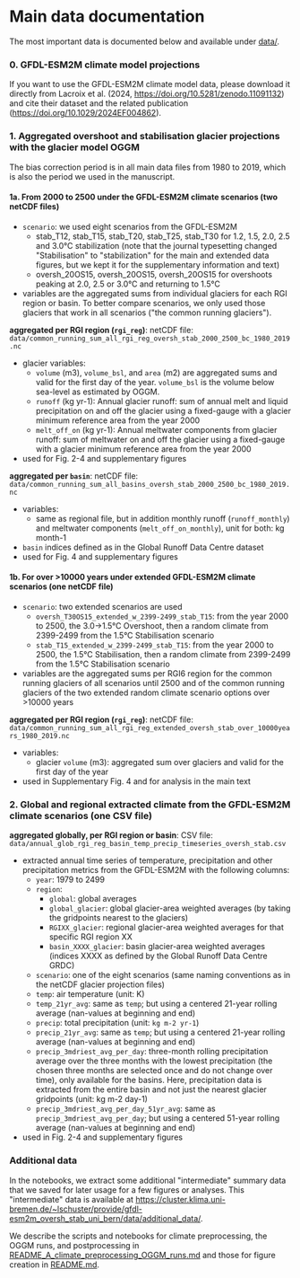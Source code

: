 # Main data documentation
The most important data is documented below and available under [data/](data/).

### 0. GFDL-ESM2M climate model projections
If you want to use the GFDL-ESM2M climate model data, please download it directly from Lacroix et al. (2024, https://doi.org/10.5281/zenodo.11091132) and cite their dataset and the related publication (https://doi.org/10.1029/2024EF004862). 

### 1. Aggregated overshoot and stabilisation glacier projections with the glacier model OGGM

The bias correction period is in all main data files from 1980 to 2019, which is also the period we used in the manuscript.

#### 1a. From 2000 to 2500 under the GFDL-ESM2M climate scenarios (two netCDF files)

   - `scenario`: we used eight scenarios from the GFDL-ESM2M
       - stab_T12, stab_T15, stab_T20, stab_T25, stab_T30 for 1.2, 1.5, 2.0, 2.5 and 3.0°C stabilization (note that the journal typesetting changed "Stabilisation" to "stabilization" for the main and extended data figures, but we kept it for the supplementary information and text)
       - oversh_20OS15, oversh_20OS15, oversh_20OS15 for overshoots peaking at 2.0, 2.5 or 3.0°C and returning to 1.5°C
   - variables are the aggregated sums from individual glaciers for each RGI region or basin. To better compare scenarios, we only used those glaciers that work in all scenarios ("the common running glaciers"). 
   
**aggregated per RGI region (`rgi_reg`)**: netCDF file: `data/common_running_sum_all_rgi_reg_oversh_stab_2000_2500_bc_1980_2019.nc`
   - glacier variables:
       - `volume` (m3), `volume_bsl`, and `area` (m2) are aggregated sums and valid for the first day of the year. `volume_bsl` is the volume below sea-level as estimated by OGGM.          
       - `runoff` (kg yr-1): Annual glacier runoff: sum of annual melt and liquid precipitation on and off the glacier using a fixed-gauge with a glacier minimum reference area from the year 2000 
       - `melt_off_on` (kg yr-1): Annual meltwater components from glacier runoff: sum of meltwater on and off the glacier using a fixed-gauge with a glacier minimum reference area from the year 2000
   - used for Fig. 2-4 and supplementary figures
   
**aggregated per `basin`**: netCDF file: `data/common_running_sum_all_basins_oversh_stab_2000_2500_bc_1980_2019.nc`
   - variables:
       - same as regional file, but in addition monthly runoff (`runoff_monthly`) and meltwater components (`melt_off_on_monthly`), unit for both: kg month-1
   - `basin` indices defined as in the Global Runoff Data Centre dataset
   - used for Fig. 4 and supplementary figures


####  1b. For over >10000 years under extended GFDL-ESM2M climate scenarios (one netCDF file)

- `scenario`: two extended scenarios are used
    - `oversh_T30OS15_extended_w_2399-2499_stab_T15`: from the year 2000 to 2500, the 3.0->1.5°C Overshoot, then a random climate from 2399-2499 from the 1.5°C Stabilisation scenario
    - `stab_T15_extended_w_2399-2499_stab_T15`:  from the year 2000 to 2500, the 1.5°C Stabilisation, then a random climate from 2399-2499 from the 1.5°C Stabilisation scenario
- variables are the aggregated sums per RGI6 region for the common running glaciers of all scenarios until 2500 and of the common running glaciers of the two extended random climate scenario options over >10000 years

**aggregated per RGI region (`rgi_reg`)**: netCDF file: `data/common_running_sum_all_rgi_reg_extended_oversh_stab_over_10000years_1980_2019.nc`
   - variables: 
       - glacier `volume` (m3):  aggregated sum over glaciers and valid for the first day of the year   
   - used in Supplementary Fig. 4 and for analysis in the main text 

### 2. Global and regional extracted climate from the GFDL-ESM2M climate scenarios (one CSV file)

**aggregated globally, per RGI region or basin**: CSV file: `data/annual_glob_rgi_reg_basin_temp_precip_timeseries_oversh_stab.csv` 
- extracted annual time series of temperature, precipitation and other precipitation metrics from the GFDL-ESM2M with the following columns:
    - `year`: 1979 to 2499
    - `region`: 
        - `global`: global averages
        - `global_glacier`: global glacier-area weighted averages (by taking the gridpoints nearest to the glaciers)
        - `RGIXX_glacier`: regional glacier-area weighted averages for that specific RGI region XX
        - `basin_XXXX_glacier`: basin glacier-area weighted averages (indices XXXX as defined by the Global Runoff Data Centre GRDC)
    - `scenario`: one of the eight scenarios  (same naming conventions as in the netCDF glacier projection files)
    - `temp`: air temperature (unit: K)
    - `temp_21yr_avg`: same as `temp`; but using a centered 21-year rolling average (nan-values at beginning and end)
    - `precip`: total precipitation (unit: `kg m-2 yr-1`)
    - `precip_21yr_avg`: same as `temp`; but using a centered 21-year rolling average (nan-values at beginning and end)
    - `precip_3mdriest_avg_per_day`: three-month rolling precipitation average over the three months with the lowest precipitation (the chosen three months are selected once and do not change over time), only available for the basins. Here, precipitation data is extracted from the entire basin and not just the nearest glacier gridpoints (unit: kg m-2 day-1)
    - `precip_3mdriest_avg_per_day_51yr_avg`: same as `precip_3mdriest_avg_per_day`; but using a centered 51-year rolling average (nan-values at beginning and end)
- used in Fig. 2-4 and supplementary figures


### Additional data

In the notebooks, we extract some additional  "intermediate" summary data that we saved for later usage for a few figures or analyses. This "intermediate" data is available at https://cluster.klima.uni-bremen.de/~lschuster/provide/gfdl-esm2m_oversh_stab_uni_bern/data/additional_data/. 

We describe the scripts and notebooks for climate preprocessing, the OGGM runs, and postprocessing in [README_A_climate_preprocessing_OGGM_runs.md](README_A_climate_preprocessing_OGGM_runs.md) and those for figure creation in [README.md](README.md).

